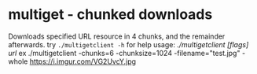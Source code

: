 # multiget - chunked downloads

Downloads specified URL resource in 4 chunks, and the remainder afterwards.
try `./multigetclient -h` for help
usage:
*./multigetclient [flags] _url_*
ex
./multigetclient -chunks=6 -chunksize=1024 -filename="test.jpg" -whole https://i.imgur.com/VG2UvcY.jpg 
